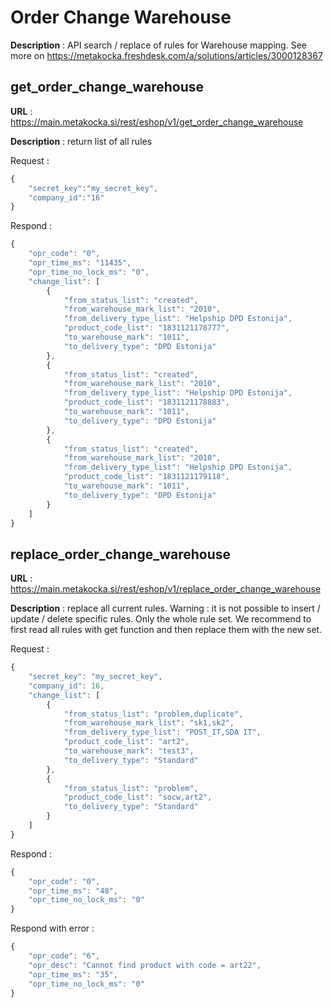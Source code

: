 # Order Change Warehouse
**Description** : API search / replace of rules for Warehouse mapping. See more on https://metakocka.freshdesk.com/a/solutions/articles/3000128367 

## get_order_change_warehouse 
**URL** : https://main.metakocka.si/rest/eshop/v1/get_order_change_warehouse

**Description** : return list of all rules

Request :
```javascript
{
    "secret_key":"my_secret_key",
    "company_id":"16"
}
```
Respond :
``` javascript
{
    "opr_code": "0",
    "opr_time_ms": "11435",
    "opr_time_no_lock_ms": "0",
    "change_list": [
        {
            "from_status_list": "created",
            "from_warehouse_mark_list": "2010",
            "from_delivery_type_list": "Helpship DPD Estonija",
            "product_code_list": "1831121178777",
            "to_warehouse_mark": "1011",
            "to_delivery_type": "DPD Estonija"
        },
        {
            "from_status_list": "created",
            "from_warehouse_mark_list": "2010",
            "from_delivery_type_list": "Helpship DPD Estonija",
            "product_code_list": "1831121178883",
            "to_warehouse_mark": "1011",
            "to_delivery_type": "DPD Estonija"
        },
        {
            "from_status_list": "created",
            "from_warehouse_mark_list": "2010",
            "from_delivery_type_list": "Helpship DPD Estonija",
            "product_code_list": "1831121179118",
            "to_warehouse_mark": "1011",
            "to_delivery_type": "DPD Estonija"
        }
    ]
}    
```

## replace_order_change_warehouse
**URL** : https://main.metakocka.si/rest/eshop/v1/replace_order_change_warehouse

**Description** : replace all current rules. Warning : it is not possible to insert / update / delete specific rules. Only the whole rule set. 
We recommend to first read all rules with get function and then replace them with the new set.

Request :
```javascript
{
    "secret_key": "my_secret_key",
    "company_id": 16,
    "change_list": [
        {
            "from_status_list": "problem,duplicate",
            "from_warehouse_mark_list": "sk1,sk2",
            "from_delivery_type_list": "POST_IT,SDA IT",
            "product_code_list": "art2",
            "to_warehouse_mark": "test3",
            "to_delivery_type": "Standard"
        },
        {
            "from_status_list": "problem",
            "product_code_list": "socw,art2",
            "to_delivery_type": "Standard"
        }
    ]    
}
```
Respond :
``` javascript
{
    "opr_code": "0",
    "opr_time_ms": "48",
    "opr_time_no_lock_ms": "0"
} 
```

Respond with error :
``` javascript
{
    "opr_code": "6",
    "opr_desc": "Cannot find product with code = art22",
    "opr_time_ms": "35",
    "opr_time_no_lock_ms": "0"
} 
```

